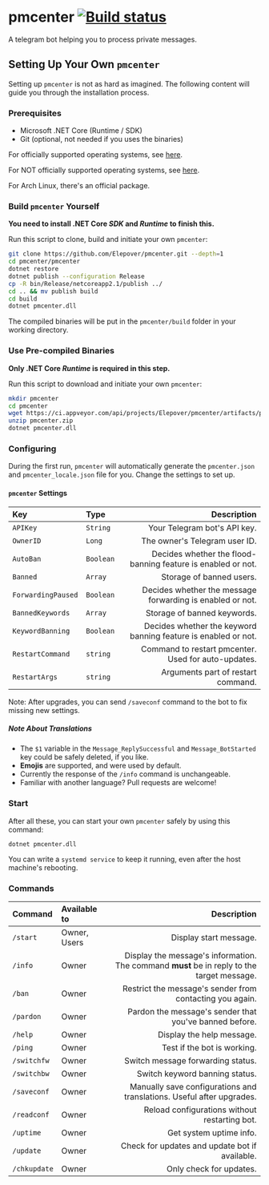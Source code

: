 # pmcenter [![Build status](https://ci.appveyor.com/api/projects/status/gmbdiackw0563980?svg=true)](https://ci.appveyor.com/project/Elepover/pmcenter)

A telegram bot helping you to process private messages.

## Setting Up Your Own `pmcenter`

Setting up `pmcenter` is not as hard as imagined. The following content will guide you through the installation process.

### Prerequisites

- Microsoft .NET Core (Runtime / SDK)
- Git (optional, not needed if you uses the binaries)

For officially supported operating systems, see [here](https://see.wtf/XxTlf).

For NOT officially supported operating systems, see [here](https://see.wtf/sIjUZ).

For Arch Linux, there's an official package.

### Build `pmcenter` Yourself

**You need to install .NET Core _SDK_ and _Runtime_ to finish this.**

Run this script to clone, build and initiate your own `pmcenter`:

```bash
git clone https://github.com/Elepover/pmcenter.git --depth=1
cd pmcenter/pmcenter
dotnet restore
dotnet publish --configuration Release
cp -R bin/Release/netcoreapp2.1/publish ../
cd .. && mv publish build
cd build
dotnet pmcenter.dll
```

The compiled binaries will be put in the `pmcenter/build` folder in your working directory.

### Use Pre-compiled Binaries

**Only .NET Core _Runtime_ is required in this step.**

Run this script to download and initiate your own `pmcenter`:

```bash
mkdir pmcenter
cd pmcenter
wget https://ci.appveyor.com/api/projects/Elepover/pmcenter/artifacts/pmcenter.zip
unzip pmcenter.zip
dotnet pmcenter.dll
```

### Configuring

During the first run, `pmcenter` will automatically generate the `pmcenter.json` and `pmcenter_locale.json` file for you. Change the settings to set up.

#### `pmcenter` Settings

| Key | Type | Description |
| :---- | :----- | ----:|
| `APIKey` | `String` | Your Telegram bot's API key. |
| `OwnerID` | `Long` | The owner's Telegram user ID. |
| `AutoBan` | `Boolean` | Decides whether the flood-banning feature is enabled or not. |
| `Banned` | `Array` | Storage of banned users. |
| `ForwardingPaused` | `Boolean` | Decides whether the message forwarding is enabled or not. |
| `BannedKeywords` | `Array` | Storage of banned keywords. |
| `KeywordBanning` | `Boolean` | Decides whether the keyword banning feature is enabled or not. |
| `RestartCommand` | `string` | Command to restart pmcenter. Used for auto-updates. |
| `RestartArgs` | `string` | Arguments part of restart command. |

Note: After upgrades, you can send `/saveconf` command to the bot to fix missing new settings.

##### Note About Translations

- The `$1` variable in the `Message_ReplySuccessful` and `Message_BotStarted` key could be safely deleted, if you like.
- **Emojis** are supported, and were used by default.
- Currently the response of the `/info` command is unchangeable.
- Familiar with another language? Pull requests are welcome!

### Start

After all these, you can start your own `pmcenter` safely by using this command:

`dotnet pmcenter.dll`

You can write a `systemd service` to keep it running, even after the host machine's rebooting.

### Commands

| Command | Available to | Description |
| :---- | :---- | ----: |
| `/start` | Owner, Users | Display start message. |
| `/info` | Owner | Display the message's information. The command **must** be in reply to the target message. |
| `/ban` | Owner | Restrict the message's sender from contacting you again. |
| `/pardon` | Owner | Pardon the message's sender that you've banned before. |
| `/help` | Owner | Display the help message. |
| `/ping` | Owner | Test if the bot is working. |
| `/switchfw` | Owner | Switch message forwarding status. |
| `/switchbw` | Owner | Switch keyword banning status. |
| `/saveconf` | Owner | Manually save configurations and translations. Useful after upgrades. |
| `/readconf` | Owner | Reload configurations without restarting bot. |
| `/uptime` | Owner | Get system uptime info. |
| `/update` | Owner | Check for updates and update bot if available. |
| `/chkupdate` | Owner | Only check for updates. |
